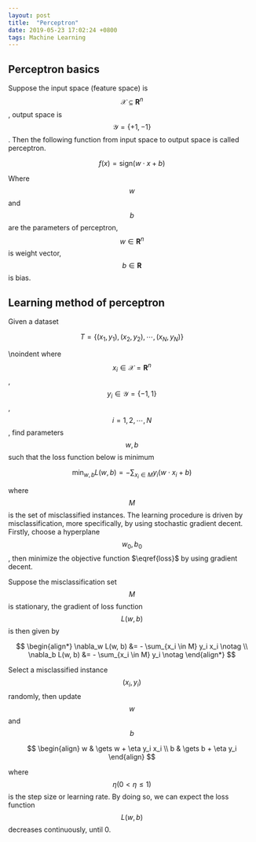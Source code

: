 ```yaml
---
layout: post
title:  "Perceptron"
date: 2019-05-23 17:02:24 +0800
tags: Machine Learning
---
```


<script type="text/x-mathjax-config">
MathJax.Hub.Config({
  TeX: { equationNumbers: { autoNumber: "AMS" } }
});
</script>

## Perceptron basics

Suppose the input space (feature space) is $$\mathcal{X}\subseteq \textbf{R}^n$$, output space is $$\mathcal{Y}=\{+1,-1\}$$. Then the following function from input space to output space is called perceptron.

$$
\begin{equation}
	f(x) = \text{sign} (w \cdot x + b)
\end{equation}
$$

 Where $$w$$ and $$b$$ are the parameters of perceptron, $$w\in \textbf{R}^n$$ is weight vector, $$b\in \textbf{R}$$ is bias. 



## Learning method of perceptron

Given a dataset 

$$
\begin{equation}
	T = \{(x_1, y_1), (x_2, y_2), \cdots, (x_N, y_N)\}
\end{equation}
$$

\noindent where $$x_i \in \mathcal{X} = \textbf{R}^n$$, $$y_i \in \mathcal{Y} =\{-1, 1\}$$, $$i=1,2,\cdots,N$$, find parameters $$w, b$$ such that the loss function below is minimum

$$
\begin{equation}
	\min_{w, b}L(w, b) = - \sum_{x_i\in M}y_i(w\cdot x_i + b)\label{loss}
\end{equation}
$$

where $$M$$ is the set of misclassified instances. The learning procedure is driven by misclassification, more specifically, by using stochastic gradient decent. Firstly, choose a hyperplane $$w_0, b_0$$, then minimize the objective function $\eqref{loss}$ by using gradient decent.

Suppose the misclassification set $$M$$ is stationary, the gradient of loss function $$L(w, b)$$ is then given by

$$
\begin{align*}
	\nabla_w L(w, b) &= - \sum_{x_i \in M} y_i x_i \notag \\
	\nabla_b L(w, b) &= - \sum_{x_i \in M} y_i \notag
\end{align*}
$$

Select a misclassified instance $$(x_i, y_i)$$ randomly, then update $$w$$ and $$b$$

$$
\begin{align}
	w & \gets w + \eta y_i x_i \\
	b & \gets b + \eta y_i
\end{align}
$$

where $$\eta(0<\eta\leq 1)$$ is the step size or learning rate. By doing so, we can expect the loss function $$L(w, b)$$ decreases continuously, until 0.